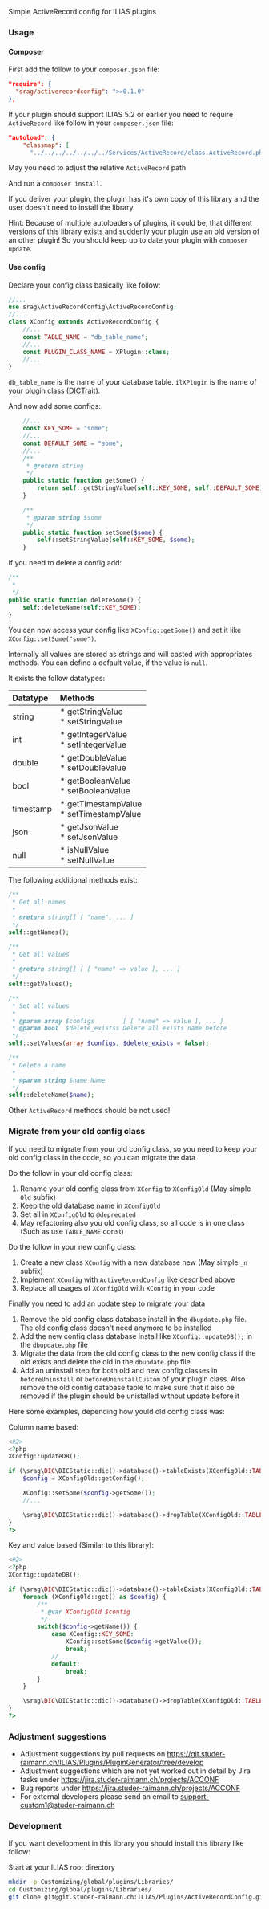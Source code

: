 Simple ActiveRecord config for ILIAS plugins

### Usage

#### Composer
First add the follow to your `composer.json` file:
```json
"require": {
  "srag/activerecordconfig": ">=0.1.0"
},
```

If your plugin should support ILIAS 5.2 or earlier you need to require `ActiveRecord` like follow in your `composer.json` file:
```json
"autoload": {
    "classmap": [
      "../../../../../../../Services/ActiveRecord/class.ActiveRecord.php",
```
May you need to adjust the relative `ActiveRecord` path

And run a `composer install`.

If you deliver your plugin, the plugin has it's own copy of this library and the user doesn't need to install the library.

Hint: Because of multiple autoloaders of plugins, it could be, that different versions of this library exists and suddenly your plugin use an old version of an other plugin! So you should keep up to date your plugin with `composer update`.

#### Use config
Declare your config class basically like follow:
```php
//...
use srag\ActiveRecordConfig\ActiveRecordConfig;
//...
class XConfig extends ActiveRecordConfig {
	//...
	const TABLE_NAME = "db_table_name";
	//...
	const PLUGIN_CLASS_NAME = XPlugin::class;
	//...
}
```
`db_table_name` is the name of your database table.
`ilXPlugin` is the name of your plugin class ([DICTrait](https://github.com/studer-raimann/DIC)).

And now add some configs:
```php
	//...
	const KEY_SOME = "some";
	//...
	const DEFAULT_SOME = "some";
	//...
	/**
	 * @return string
	 */
	public static function getSome() {
		return self::getStringValue(self::KEY_SOME, self::DEFAULT_SOME);
	}

	/**
	 * @param string $some
	 */
	public static function setSome($some) {
		self::setStringValue(self::KEY_SOME, $some);
	}
```

If you need to delete a config add:
```php
/**
 *
 */
public static function deleteSome() {
	self::deleteName(self::KEY_SOME);
}
```

You can now access your config like `XConfig::getSome()` and set it like `XConfig::setSome("some")`.

Internally all values are stored as strings and will casted with appropriates methods.
You can define a default value, if the value is `null`.

It exists the follow datatypes:

| Datatype  | Methods                                    |
| :-------- | :----------------------------------------- |
| string    | * getStringValue<br>* setStringValue       |
| int       | * getIntegerValue<br>* setIntegerValue     |
| double    | * getDoubleValue<br>* setDoubleValue       |
| bool      | * getBooleanValue<br>* setBooleanValue     |
| timestamp | * getTimestampValue<br>* setTimestampValue |
| json      | * getJsonValue<br>* setJsonValue           |
| null      | * isNullValue<br>* setNullValue            |

The following additional methods exist:
```php
/**
 * Get all names
 *
 * @return string[] [ "name", ... ]
 */
self::getNames();

/**
 * Get all values
 *
 * @return string[] [ [ "name" => value ], ... ]
 */
self::getValues();

/**
 * Set all values
 *
 * @param array $configs        [ [ "name" => value ], ... ]
 * @param bool  $delete_existss Delete all exists name before
 */
self::setValues(array $configs, $delete_exists = false);

/**
 * Delete a name
 * 
 * @param string $name Name
 */
self::deleteName($name);
```

Other `ActiveRecord` methods should be not used!

### Migrate from your old config class

If you need to migrate from your old config class, so you need to keep your old config class in the code, so you can migrate the data

Do the follow in your old config class:
1. Rename your old config class from `XConfig` to `XConfigOld` (May simple `Old` subfix)
2. Keep the old database name in `XConfigOld`
3. Set all in `XConfigOld` to `@deprecated`
4. May refactoring also you old config class, so all code is in one class (Such as use `TABLE_NAME` const)

Do the follow in your new config class:
1. Create a new class `XConfig` with a new database new (May simple `_n` subfix)
2. Implement `XConfig` with `ActiveRecordConfig` like described above
3. Replace all usages of `XConfigOld` with `XConfig` in your code

Finally you need to add an update step to migrate your data
1. Remove the old config class database install in the `dbupdate.php` file. The old config class doesn't need anymore to be installed
2. Add the new config class database install like `XConfig::updateDB();` in the `dbupdate.php` file
3. Migrate the data from the old config class to the new config class if the old exists and delete the old in the `dbupdate.php` file
4. Add an uninstall step for both old and new config classes in `beforeUninstall` or `beforeUninstallCustom` of your plugin class. Also remove the old config database table to make sure that it also be removed if the plugin should be unistalled without update before it

Here some examples, depending how yould old config class was:

Column name based:
```php
<#2>
<?php
XConfig::updateDB();

if (\srag\DIC\DICStatic::dic()->database()->tableExists(XConfigOld::TABLE_NAME)) {
	$config = XConfigOld::getConfig();

 	XConfig::setSome($config->getSome());
	//...

	\srag\DIC\DICStatic::dic()->database()->dropTable(XConfigOld::TABLE_NAME);
}
?>
```

Key and value based (Similar to this library):
```php
<#2>
<?php
XConfig::updateDB();

if (\srag\DIC\DICStatic::dic()->database()->tableExists(XConfigOld::TABLE_NAME)) {
	foreach (XConfigOld::get() as $config) {
		/**
		 * @var XConfigOld $config
		 */
		switch($config->getName()) {
			case XConfig::KEY_SOME:
			 	XConfig::setSome($config->getValue());
				break;
			//...
			default:
				break;
		}
	}

	\srag\DIC\DICStatic::dic()->database()->dropTable(XConfigOld::TABLE_NAME);
}
?>
```

### Adjustment suggestions
* Adjustment suggestions by pull requests on https://git.studer-raimann.ch/ILIAS/Plugins/PluginGenerator/tree/develop
* Adjustment suggestions which are not yet worked out in detail by Jira tasks under https://jira.studer-raimann.ch/projects/ACCONF
* Bug reports under https://jira.studer-raimann.ch/projects/ACCONF
* For external developers please send an email to support-custom1@studer-raimann.ch

### Development
If you want development in this library you should install this library like follow:

Start at your ILIAS root directory 
```bash
mkdir -p Customizing/global/plugins/Libraries/  
cd Customizing/global/plugins/Libraries/  
git clone git@git.studer-raimann.ch:ILIAS/Plugins/ActiveRecordConfig.git ActiveRecordConfig
```
